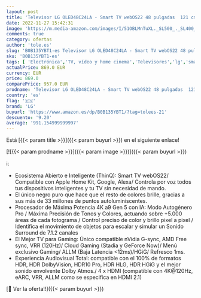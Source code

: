 ```yaml
---
layout: post
title: 'Televisor LG OLED48C24LA - Smart TV webOS22 48 pulgadas  121 cm  4K OLED evo  Procesador Inteligente Potencia 4K a9 Gen 5 IA  compatible formatos HDR  HDR Dolby Vision y Dolby Atmos  TV para Gaming'
date: 2022-11-27 15:42:31
image: 'https://m.media-amazon.com/images/I/51OBLMnTuXL._SL500_._SL400_.jpg'
comments: true
category: ofertas
author: 'tole.es'
slug: 'B0B135YBT1-es Televisor LG OLED48C24LA - Smart TV webOS22 48 pulgadas...'
sku: 'B0B135YBT1-es'
tags: [ 'Electrónica','TV, vídeo y home cinema','Televisores','lg','smart','televisor','tv','🇪🇸', ]
actualPrice: 869.0 EUR
currency: EUR
price: 869.0
comparePrice: 957.0 EUR
prodname: 'Televisor LG OLED48C24LA - Smart TV webOS22 48 pulgadas  121 cm  4K OLED evo  Procesador Inteligente Potencia 4K a9 Gen 5 IA  compatible formatos HDR  HDR Dolby Vision y Dolby Atmos  TV para Gaming'
country: 'es'
flag: '🇪🇸'
brand: 'LG'
buyurl: 'https://www.amazon.es/dp/B0B135YBT1/?tag=tolees-21'
descuento: '9.20'
average: '991.154999999997'
---
```


Está [{{< param title >}}]({{< param buyurl >}}) en el siguiente enlace!

[![{{< param prodname >}}]({{< param image >}})]({{< param buyurl >}})

ℹ️:

- Ecosistema Abierto e Inteligente (ThinQ): Smart TV webOS22/ Compatible con Apple Home Kit, Google, Alexa/ Controla por voz todos tus dispositivos inteligentes y tu TV sin necesidad de mando.
- El único negro puro que hace que el resto de colores brille, gracias a sus más de 33 millones de puntos autoluminiscentes.
- Procesador de Máxima Potencia 4K a9 Gen 5 con IA: Modo Autogénero Pro / Máxima Precisión de Tonos y Colores, actuando sobre +5.000 áreas de cada fotograma / Control preciso de color y brillo pixel a pixel / Identifica el movimiento de objetos para escalar y simular un Sonido Surround de 7.1.2 canales
- El Mejor TV para Gaming: Único compatible nVidia G-sync, AMD Free sync, VRR (120Hz)/ Cloud Gaming (Stadia y GeForce Now)/ Menú exclusivo Gaming/ ALLM (Baja Latencia <12ms)/HGiG/ Refresco 1ms.
- Experiencia Audiovisual Total: compatible con el 100% de formatos HDR, HDR DolbyVision, HDR10 Pro, HDR HLG, HDR HGiG y el mejor sonido envolvente Dolby Atmos./ 4 x HDMI (compatible con 4K@120Hz, eARC, VRR, ALLM como se especifica en HDMI 2.1)

[🛒 Ver la oferta!!]({{< param buyurl >}})
